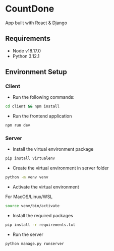 # CountDone

App built with React & Django

## Requirements
- Node v18.17.0
- Python 3.12.1

## Environment Setup

### Client

- Run the following commands:
```bash
cd client && npm install
```
- Run the frontend application
```bash
npm run dev
```
### Server 

- Install the virtual environment package 

```bash
pip install virtualenv
```

- Create the virtual environment in server folder
```bash
python -m venv venv
```

- Activate the virtual environment

For MacOS/Linux/WSL
```bash
source venv/bin/activate
```

- Install the required packages
```bash
pip install -r requirements.txt
```

- Run the server
```bash
python manage.py runserver
```

